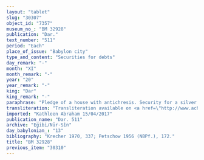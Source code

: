 ```yaml
---
layout: "tablet"
slug: "30307"
object_id: "7357"
museum_no_: "BM 32928"
publication: "Dar."
text_number: "511"
period: "Each"
place_of_issue: "Babylon city"
type_and_content: "Securities for debts"
day_remark: "-"
month: "XI"
month_remark: "-"
year: "20"
year_remark: "-"
king: "Dar"
king_remark: "-"
paraphrase: "Pledge of a house with antichresis. Security for a silver debt.<br /> <strong>A</strong> owes to <strong><sup>f</sup>B</strong> 1 mina of white medium quality silver, of which 1/8 is alloy. <strong><sup>f</sup>B</strong> takes his house, located near <strong>C</strong>&rsquo;s house, as a pledge. She will pay no rent and there will be no interest on silver, until <strong><sup>f</sup>B</strong> will be paid. The house will be at her disposal for two years. Names of 5 witnesses and the scribe.<br /> &nbsp;<br /> <strong>A</strong> = Marduk-nāṣir-apli/Itti-Marduk-balāṭu//Egibi; <strong><sup>f</sup>B</strong> = <sup>f</sup>Nad&acirc;t-Ninlil/Iddināya//Ea-kabti-ilī; <strong>C</strong> = Ha&scaron;dāya/Nin-EZENxGU4-&scaron;arru-uṣur"
transliteration: "Transliteration available on <a href=\"http://www.achemenet.com/fr/item/?/sources-textuelles/textes-par-regions/babylonie/babylone/1663548\" target=\"_blank\">Achemenet</a>"
imported: "Kathleen Abraham 15/04/2017"
publication_name: "Dar. 511"
archive: "Egibi/Nūr-Sîn"
day_babylonian_: "13"
bibliography: "Krecher 1970, 337; Petschow 1956 (NBPf.), 172."
title: "BM 32928"
previous_item: "30310"
---
```

